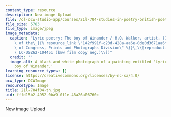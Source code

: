 ```yaml
---
content_type: resource
description: New image Upload
file: /ol-ocw-studio-app/courses/21l-704-studies-in-poetry-british-poetry-and-the-sciences-of-the-mind-fall-2004/fffd15b249520ba90f1e48a26a06760c_21l-704f04-th.jpg
file_size: 5783
file_type: image/jpeg
image_metadata:
  caption: "Lyric poetry; The boy of Winander / H.O. Walker, artist. (Image courtesy\
    \ of the\_{{% resource_link \"142f991f-c23d-428a-aa6e-0de0d3671aa6\" \"Library\
    \ of Congress, Prints and Photographs Division\" %}}\_\\[reproduction number,\
    \ LC-USZ62-104451 (b&w film copy neg.)\\])"
  credit: ''
  image-alt: A black and white photograph of a painting entitled 'Lyric poetry; The
    boy of Winander.'
learning_resource_types: []
license: https://creativecommons.org/licenses/by-nc-sa/4.0/
ocw_type: OCWImage
resourcetype: Image
title: 21l-704f04-th.jpg
uid: fffd15b2-4952-0ba9-0f1e-48a26a06760c
---
```

New image Upload